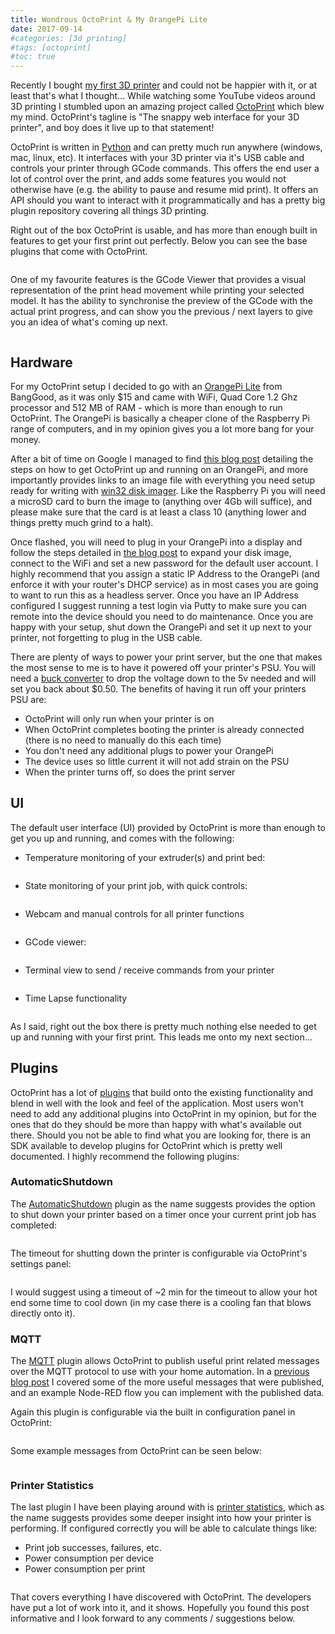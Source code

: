 ```yaml
---
title: Wondrous OctoPrint & My OrangePi Lite
date: 2017-09-14
#categories: [3d printing]
#tags: [octoprint]
#toc: true
---
```


Recently I bought [my first 3D printer](https://www.richardn.ca/posts/AnetA8MyFirst3DPrinter/) and could not be happier with it, or at least that's what I thought... While watching some YouTube videos around 3D printing I stumbled upon an amazing project called [OctoPrint](https://octoprint.org/) which blew my mind. OctoPrint's tagline is "The snappy web interface for your 3D printer", and boy does it live up to that statement!

OctoPrint is written in [Python](https://www.python.org/) and can pretty much run anywhere (windows, mac, linux, etc). It interfaces with your 3D printer via it's USB cable and controls your printer through GCode commands. This offers the end user a lot of control over the print, and adds some features you would not otherwise have (e.g. the ability to pause and resume mid print). It offers an API should you want to interact with it programmatically and has a pretty big plugin repository covering all things 3D printing.

Right out of the box OctoPrint is usable, and has more than enough built in features to get your first print out perfectly. Below you can see the base plugins that come with OctoPrint.

<img src="./008.png" alt="" />

One of my favourite features is the GCode Viewer that provides a visual representation of the print head movement while printing your selected model. It has the ability to synchronise the preview of the GCode with the actual print progress, and can show you the previous / next layers to give you an idea of what's coming up next.

<img src="./009.png" alt="" />

## Hardware
For my OctoPrint setup I decided to go with an [OrangePi Lite](https://www.banggood.com/Orange-Pi-Lite-with-Quad-Core-1_2GHz-512MB-DDR3-WiFi-Mini-PC-p-1101903.html?cur_warehouse=CN) from BangGood, as it was only $15 and came with WiFi, Quad Core 1.2 Ghz processor and 512 MB of RAM - which is more than enough to run OctoPrint. The OrangePi is basically a cheaper clone of the Raspberry Pi range of computers, and in my opinion gives you a lot more bang for your money.

After a bit of time on Google I managed to find [this blog post](https://www.cnx-software.com/2017/07/11/how-to-use-octoprint-on-orange-pi-lite-board-amlogic-s905x-and-s912-tv-boxes/) detailing the steps on how to get OctoPrint up and running on an OrangePi, and more importantly provides links to an image file with everything you need setup ready for writing with [win32 disk imager](https://sourceforge.net/projects/win32diskimager/). Like the Raspberry Pi you will need a microSD card to burn the image to (anything over 4Gb will suffice), and please make sure that the card is at least a class 10 (anything lower and things pretty much grind to a halt).

Once flashed, you will need to plug in your OrangePi into a display and follow the steps detailed in [the blog post](https://www.cnx-software.com/2017/07/11/how-to-use-octoprint-on-orange-pi-lite-board-amlogic-s905x-and-s912-tv-boxes/) to expand your disk image, connect to the WiFi and set a new password for the default user account. I highly recommend that you assign a static IP Address to the OrangePi (and enforce it with your router's DHCP service) as in most cases you are going to want to run this as a headless server. Once you have an IP Address configured I suggest running a test login via Putty to make sure you can remote into the device should you need to do maintenance. Once you are happy with your setup, shut down the OrangePi and set it up next to your printer, not forgetting to plug in the USB cable.

There are plenty of ways to power your print server, but the one that makes the most sense to me is to have it powered off your printer's PSU. You will need a [buck converter](https://www.aliexpress.com/item/32695785476.html) to drop the voltage down to the 5v needed and will set you back about $0.50. The benefits of having it run off your printers PSU are:

- OctoPrint will only run when your printer is on
- When OctoPrint completes booting the printer is already connected (there is no need to manually do this each time)
- You don't need any additional plugs to power your OrangePi
- The device uses so little current it will not add strain on the PSU
- When the printer turns off, so does the print server

## UI
The default user interface (UI) provided by OctoPrint is more than enough to get you up and running, and comes with the following:

- Temperature monitoring of your extruder(s) and print bed:

<img src="./008.png" alt="" />

- State monitoring of your print job, with quick controls:

<img src="./010.png" alt="" />

- Webcam and manual controls for all printer functions

<img src="./011.png" alt="" />

- GCode viewer:

<img src="./012.png" alt="" />

- Terminal view to send / receive commands from your printer

<img src="./013.png" alt="" />

- Time Lapse functionality

<img src="./014.png" alt="" />

As I said, right out the box there is pretty much nothing else needed to get up and running with your first print. This leads me onto my next section...

## Plugins
OctoPrint has a lot of [plugins](https://plugins.octoprint.org/) that build onto the existing functionality and blend in well with the look and feel of the application. Most users won't need to add any additional plugins into OctoPrint in my opinion, but for the ones that do they should be more than happy with what's available out there. Should you not be able to find what you are looking for, there is an SDK available to develop plugins for OctoPrint which is pretty well documented. I highly recommend the following plugins:

### AutomaticShutdown
The [AutomaticShutdown](https://plugins.octoprint.org/plugins/automaticshutdown/) plugin as the name suggests provides the option to shut down your printer based on a timer once your current print job has completed:

<img src="./015.png" alt="" />

The timeout for shutting down the printer is configurable via OctoPrint's settings panel:

<img src="./016.png" alt="" />

I would suggest using a timeout of ~2 min for the timeout to allow your hot end some time to cool down (in my case there is a cooling fan that blows directly onto it).

### MQTT
The [MQTT](https://plugins.octoprint.org/plugins/mqtt/) plugin allows OctoPrint to publish useful print related messages over the MQTT protocol to use with your home automation. In a [previous blog post](https://www.richardn.ca/posts/OctoPrintMQTTEventsWithSamples/) I covered some of the more useful messages that were published, and an example Node-RED flow you can implement with the published data.

Again this plugin is configurable via the built in configuration panel in OctoPrint:

<img src="./017.png" alt="" />

Some example messages from OctoPrint can be seen below:

<img src="./018.png" alt="" />

### Printer Statistics
The last plugin I have been playing around with is [printer statistics](https://plugins.octoprint.org/plugins/stats/), which as the name suggests provides some deeper insight into how your printer is performing. If configured correctly you will be able to calculate things like:

- Print job successes, failures, etc.
- Power consumption per device
- Power consumption per print

<img src="./019.png" alt="" />

That covers everything I have discovered with OctoPrint. The developers have put a lot of work into it, and it shows. Hopefully you found this post informative and I look forward to any comments / suggestions below.